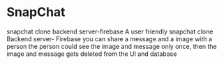 # SnapChat
snapchat clone
backend server-firebase
A user friendly snapchat clone
Backend server- Firebase 
you can share a message and a image with a person
the person could see the image and message only once, then the image and message gets deleted from the UI and database
